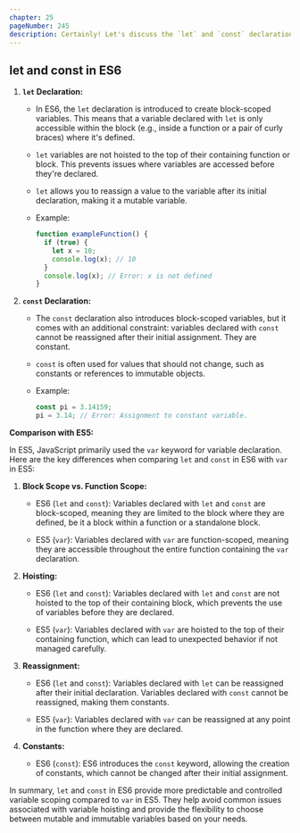 ```yaml
---
chapter: 25
pageNumber: 245
description: Certainly! Let's discuss the `let` and `const` declarations in the context of ES6 (ECMAScript 2015) and compare them to their ES5 counterparts.
---
```


## let and const in ES6

1. **`let` Declaration:**
   - In ES6, the `let` declaration is introduced to create block-scoped variables. This means that a variable declared with `let` is only accessible within the block (e.g., inside a function or a pair of curly braces) where it's defined.

   - `let` variables are not hoisted to the top of their containing function or block. This prevents issues where variables are accessed before they're declared.

   - `let` allows you to reassign a value to the variable after its initial declaration, making it a mutable variable.

   - Example:
     ```javascript
     function exampleFunction() {
       if (true) {
         let x = 10;
         console.log(x); // 10
       }
       console.log(x); // Error: x is not defined
     }
     ```

2. **`const` Declaration:**
   - The `const` declaration also introduces block-scoped variables, but it comes with an additional constraint: variables declared with `const` cannot be reassigned after their initial assignment. They are constant.

   - `const` is often used for values that should not change, such as constants or references to immutable objects.

   - Example:
     ```javascript
     const pi = 3.14159;
     pi = 3.14; // Error: Assignment to constant variable.
     ```

**Comparison with ES5:**

In ES5, JavaScript primarily used the `var` keyword for variable declaration. Here are the key differences when comparing `let` and `const` in ES6 with `var` in ES5:

1. **Block Scope vs. Function Scope:**
   - ES6 (`let` and `const`): Variables declared with `let` and `const` are block-scoped, meaning they are limited to the block where they are defined, be it a block within a function or a standalone block.

   - ES5 (`var`): Variables declared with `var` are function-scoped, meaning they are accessible throughout the entire function containing the `var` declaration.

2. **Hoisting:**
   - ES6 (`let` and `const`): Variables declared with `let` and `const` are not hoisted to the top of their containing block, which prevents the use of variables before they are declared.

   - ES5 (`var`): Variables declared with `var` are hoisted to the top of their containing function, which can lead to unexpected behavior if not managed carefully.

3. **Reassignment:**
   - ES6 (`let` and `const`): Variables declared with `let` can be reassigned after their initial declaration. Variables declared with `const` cannot be reassigned, making them constants.

   - ES5 (`var`): Variables declared with `var` can be reassigned at any point in the function where they are declared.

4. **Constants:**
   - ES6 (`const`): ES6 introduces the `const` keyword, allowing the creation of constants, which cannot be changed after their initial assignment.

In summary, `let` and `const` in ES6 provide more predictable and controlled variable scoping compared to `var` in ES5. They help avoid common issues associated with variable hoisting and provide the flexibility to choose between mutable and immutable variables based on your needs.
